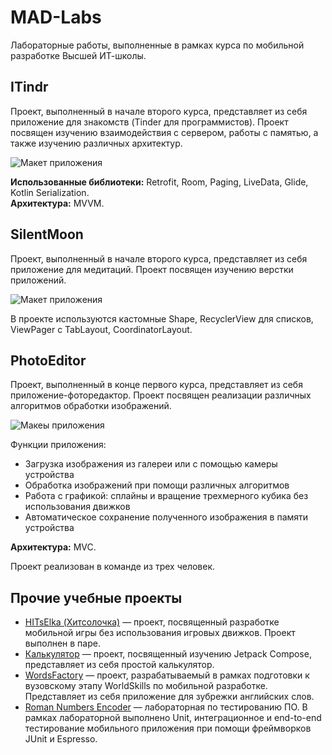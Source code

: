 # MAD-Labs
Лабораторные работы, выполненные в рамках курса по мобильной разработке Высшей ИТ-школы.  

## ITindr
Проект, выполненный в начале второго курса, представляет из себя приложение для знакомств (Tinder для программистов). 
Проект посвящен изучению взаимодействия с сервером, работы с памятью, а также изучению различных архитектур.  

![Макет приложения](https://user-images.githubusercontent.com/26373999/163435118-20e837eb-6cf6-4eba-95ba-4cd34c156a8b.png)  

**Использованные библиотеки:** Retrofit, Room, Paging, LiveData, Glide, Kotlin Serialization.  
**Архитектура:** MVVM.

## SilentMoon
Проект, выполненный в начале второго курса, представляет из себя приложение для медитаций. Проект посвящен изучению верстки приложений.  

![Макет приложения](https://user-images.githubusercontent.com/26373999/163433266-5f0bd432-0e81-4d61-95fa-262643a271d7.png)  

В проекте используются кастомные Shape, RecyclerView для списков, ViewPager с TabLayout, CoordinatorLayout.

## PhotoEditor
Проект, выполненный в конце первого курса, представляет из себя приложение-фоторедактор. Проект посвящен реализации различных алгоритмов обработки изображений.  

![Макеы приложения](https://user-images.githubusercontent.com/26373999/163434197-c2a4d019-82cf-475e-9322-cf68eb2daea5.png)

Функции приложения:  
* Загрузка изображения из галереи или с помощью камеры устройства  
* Обработка изображений при помощи различных алгоритмов  
* Работа с графикой: сплайны и вращение трехмерного кубика без использования движков  
* Автоматическое сохранение полученного изображения в памяти устройства  

**Архитектура:** MVC.

Проект реализован в команде из трех человек.

## Прочие учебные проекты
* [HITsElka (Хитсолочка)](https://github.com/Chantreck/HitsElka) — проект, посвященный разработке мобильной игры без использования игровых движков. Проект выполнен в паре.   
* [Калькулятор](https://github.com/Chantreck/MAD-Calculator) — проект, посвященный изучению Jetpack Compose, представляет из себя простой калькулятор.  
* [WordsFactory](https://github.com/Chantreck/MAD-WordsFactory) — проект, разрабатываемый в рамках подготовки к вузовскому этапу WorldSkills по мобильной разработке. Представляет из себя приложение для зубрежки английских слов.
* [Roman Numbers Encoder](https://github.com/Chantreck/Roman-Numerals-Encoder) — лабораторная по тестированию ПО. В рамках лабораторной выполнено Unit, интеграционное и end-to-end тестирование мобильного приложения при помощи фреймворков JUnit и Espresso.

